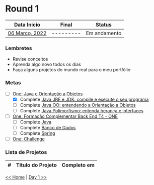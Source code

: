 # Round 1

|         Data Inicio         |   Final   |    Status    |
| :-------------------------: | :-------: | :----------: |
| [06 Março, 2022](dia001.md) | --------- | Em andamento |

### Lembretes
- Revise conceitos 
- Aprenda algo novo todos os dias
- Faça alguns projetos do mundo real para o meu portfólio

### Metas

- [ ] [One: Java e Orientação a Objetos](https://oracle.com/br/education/oracle-next-education/)
  - [x] Complete [Java JRE e JDK: compile e execute o seu programa]()
  - [ ] Complete [Java OO: entendendo a Orientação a Objetos]()
  - [ ] Complete [Java Polimorfismo: entenda herança e interfaces]()
- [ ] [One: Formação Complementar Back End T4 - ONE](https://oracle.com/br/education/oracle-next-education/)
  - [ ] Complete [Java]()
  - [ ] Complete [Banco de Dados]()
  - [ ] Complete [Spring]()
- [ ] [One: Challenge](https://oracle.com/br/education/oracle-next-education/)

### Lista de Projetos

|  #  | Título do Projeto | Completo em |
| :-: | :---------------: | :---------: |

[<< Home](../README.md) | [Day 1 >>](dia001.md)
